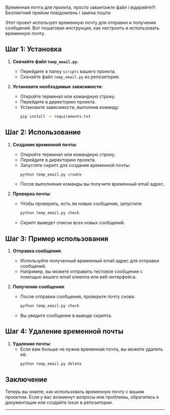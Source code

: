  Временная почта для проекта, просто завантажте файл і відкрийте!!!  Безлімітний прийом повідомлень і заміна пошти

Этот проект использует временную почту для отправки и получения сообщений. Вот пошаговая инструкция, как настроить и использовать временную почту.

## Шаг 1: Установка

1. **Скачайте файл `temp_email.py`**:
   - Перейдите в папку `scripts` вашего проекта.
   - Скачайте файл `temp_email.py` из репозитория.

2. **Установите необходимые зависимости**:
   - Откройте терминал или командную строку.
   - Перейдите в директорию проекта.
   - Установите зависимости, выполнив команду:
     ```sh
     pip install -r requirements.txt
     ```

## Шаг 2: Использование

1. **Создание временной почты**:
   - Откройте терминал или командную строку.
   - Перейдите в директорию проекта.
   - Запустите скрипт для создания временной почты:
     ```sh
     python temp_email.py create
     ```
   - После выполнения команды вы получите временный email адрес.

2. **Проверка почты**:
   - Чтобы проверить, есть ли новые сообщения, запустите:
     ```sh
     python temp_email.py check
     ```
   - Скрипт выведет список всех новых сообщений.

## Шаг 3: Пример использования

1. **Отправка сообщения**:
   - Используйте полученный временный email адрес для отправки сообщений.
   - Например, вы можете отправить тестовое сообщение с помощью вашего email клиента или веб-интерфейса.

2. **Получение сообщения**:
   - После отправки сообщения, проверьте почту снова:
     ```sh
     python temp_email.py check
     ```
   - Вы увидите сообщение в выводе скрипта.

## Шаг 4: Удаление временной почты

1. **Удаление почты**:
   - Если вам больше не нужна временная почта, вы можете удалить её:
     ```sh
     python temp_email.py delete
     ```

## Заключение

Теперь вы знаете, как использовать временную почту с вашим проектом. Если у вас возникнут вопросы или проблемы, обратитесь к документации или создайте issue в репозитории.

---
